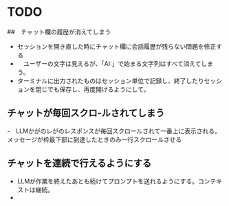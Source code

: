 # TODO

##　チャット欄の履歴が消えてしまう

- セッションを開き直した時にチャット欄に会話履歴が残らない問題を修正する
- 　ユーザーの文字は見えるが、「AI:」で始まる文字列はすべて消えてしまう。
- ターミナルに出力されたものはセッション単位で記録し、終了したりセッションを閉じでも保存し、再度開けるようにして。

## チャットが毎回スクロ-ルされてしまう

-　LLMかがのレがのレスポンスが毎回スクロールされて一番上に表示される。メッセージが枠最下部に到達したときのみ一行スクロールさせる

## チャットを連続で行えるようにする

- LLMが作業を終えたあとも続けてプロンプトを送れるようにする。コンテキストは継続。
- 
